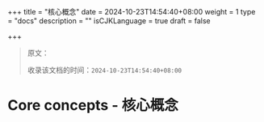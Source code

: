 +++
title = "核心概念"
date = 2024-10-23T14:54:40+08:00
weight = 1
type = "docs"
description = ""
isCJKLanguage = true
draft = false

+++

> 原文：[]()
>
> 收录该文档的时间：`2024-10-23T14:54:40+08:00`

# Core concepts - 核心概念
